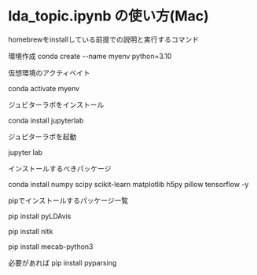 # lda_topic.ipynb の使い方(Mac)
homebrewをinstallしている前提での説明と実行するコマンド

環境作成
conda create --name myenv python=3.10

仮想環境のアクティベイト

conda activate myenv

ジュビターラボをインストール

conda install jupyterlab

ジュピターラボを起動

jupyter lab

インストールするべきパッケージ

conda install numpy scipy scikit-learn matplotlib h5py pillow tensorflow -y

pipでインストールするパッケージ一覧

pip install pyLDAvis

pip install nltk

pip install mecab-python3

必要があれば
pip install pyparsing
